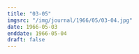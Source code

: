 ```yaml
---
title: "03-05"
imgsrc: "/img/journal/1966/05/03-04.jpg"
date: 1966-05-03
enddate: 1966-05-04
draft: false
---
```


<!-- fix pre-formatted input -->
